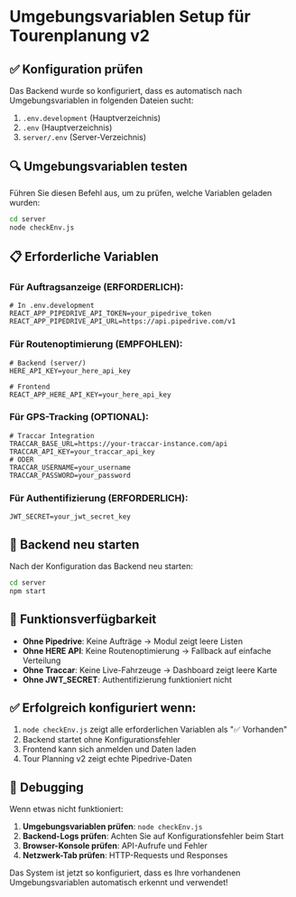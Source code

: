 # Umgebungsvariablen Setup für Tourenplanung v2

## ✅ **Konfiguration prüfen**

Das Backend wurde so konfiguriert, dass es automatisch nach Umgebungsvariablen in folgenden Dateien sucht:
1. `.env.development` (Hauptverzeichnis)
2. `.env` (Hauptverzeichnis)
3. `server/.env` (Server-Verzeichnis)

## 🔍 **Umgebungsvariablen testen**

Führen Sie diesen Befehl aus, um zu prüfen, welche Variablen geladen wurden:

```bash
cd server
node checkEnv.js
```

## 📋 **Erforderliche Variablen**

### **Für Auftragsanzeige (ERFORDERLICH):**
```env
# In .env.development
REACT_APP_PIPEDRIVE_API_TOKEN=your_pipedrive_token
REACT_APP_PIPEDRIVE_API_URL=https://api.pipedrive.com/v1
```

### **Für Routenoptimierung (EMPFOHLEN):**
```env
# Backend (server/)
HERE_API_KEY=your_here_api_key

# Frontend
REACT_APP_HERE_API_KEY=your_here_api_key
```

### **Für GPS-Tracking (OPTIONAL):**
```env
# Traccar Integration
TRACCAR_BASE_URL=https://your-traccar-instance.com/api
TRACCAR_API_KEY=your_traccar_api_key
# ODER
TRACCAR_USERNAME=your_username
TRACCAR_PASSWORD=your_password
```

### **Für Authentifizierung (ERFORDERLICH):**
```env
JWT_SECRET=your_jwt_secret_key
```

## 🚀 **Backend neu starten**

Nach der Konfiguration das Backend neu starten:

```bash
cd server
npm start
```

## 🎯 **Funktionsverfügbarkeit**

- **Ohne Pipedrive**: Keine Aufträge → Modul zeigt leere Listen
- **Ohne HERE API**: Keine Routenoptimierung → Fallback auf einfache Verteilung
- **Ohne Traccar**: Keine Live-Fahrzeuge → Dashboard zeigt leere Karte
- **Ohne JWT_SECRET**: Authentifizierung funktioniert nicht

## ✅ **Erfolgreich konfiguriert wenn:**

1. `node checkEnv.js` zeigt alle erforderlichen Variablen als "✅ Vorhanden"
2. Backend startet ohne Konfigurationsfehler
3. Frontend kann sich anmelden und Daten laden
4. Tour Planning v2 zeigt echte Pipedrive-Daten

## 🔧 **Debugging**

Wenn etwas nicht funktioniert:

1. **Umgebungsvariablen prüfen**: `node checkEnv.js`
2. **Backend-Logs prüfen**: Achten Sie auf Konfigurationsfehler beim Start
3. **Browser-Konsole prüfen**: API-Aufrufe und Fehler
4. **Netzwerk-Tab prüfen**: HTTP-Requests und Responses

Das System ist jetzt so konfiguriert, dass es Ihre vorhandenen Umgebungsvariablen automatisch erkennt und verwendet!
